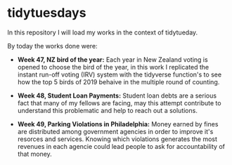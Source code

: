 # tidytuesdays

In this repository I will load my works in the context of tidytueday.

By today the works done were:

- **Week 47, NZ bird of the year:** Each year in New Zealand voting is opened to choose the bird of the year, in this work I replicated the instant run-off voting (IRV) system with the tidyverse function's to see how the top 5 birds of 2019 behaive in the multiple round of counting.

- **Week 48, Student Loan Payments:** Student loan debts are a serious fact that many of my fellows are facing, may this attempt contribute to understand this problematic and help to reach out a solutions.

- **Week 49, Parking Violations in Philadelphia:** Money earned by fines are distributed among government agencies in order to improve it's resorces and services. Knowing which violations generates the most revenues in each agencie could lead people to ask for accountability of that money.
